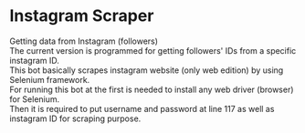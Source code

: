 Instagram Scraper <br/>
======
Getting data from Instagram (followers) <br/>
The current version is programmed for getting followers' IDs from a specific instagram ID. <br/>
This bot basically scrapes instagram website (only web edition) by using Selenium framework. <br/>
For running this bot at the first is needed to install any web driver (browser) for Selenium. <br/>
Then it is required to put username and password at line 117 as well as instagram ID for scraping purpose. <br/>
